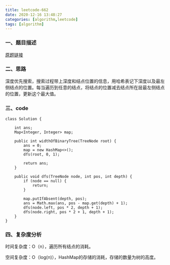 ```yaml
---
title: leetcode-662
date: 2020-12-16 13:48:27
categories: [algorithm,leetcode]
tags: [algorithm]
---
```

### 一、题目描述
[原题链接](https://leetcode.com/problems/maximum-width-of-binary-tree/)

### 二、思路
深度优先搜索，搜索过程带上深度和结点位置的信息，用哈希表记下深度以及最左侧结点的位置。每当遍历到任意的结点，将结点的位置减去结点所在层最左侧结点的位置，更新这个最大值。

### 三、code
```
class Solution {

    int ans;
    Map<Integer, Integer> map;

    public int widthOfBinaryTree(TreeNode root) {
        ans = 0;
        map = new HashMap<>();
        dfs(root, 0, 1);

        return ans;
    }

    public void dfs(TreeNode node, int pos, int depth) {
        if (node == null) {
            return;
        }

        map.putIfAbsent(depth, pos);
        ans = Math.max(ans, pos - map.get(depth) + 1);
        dfs(node.left, pos * 2, depth + 1);
        dfs(node.right, pos * 2 + 1, depth + 1);
    }
}
```



### 四、复杂度分析
时间复杂度：O（n），遍历所有结点的消耗。

空间复杂度：O（log(n)），HashMap的存储的消耗，存储的数量为树的高度。
